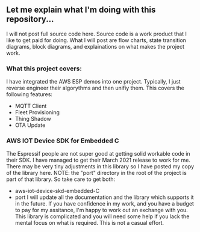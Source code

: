 ## Let me explain what I'm doing with this repository...

I will not post full source code here.  Source code is a work product that I like to get paid for doing.   What I will post are flow charts, state transition diagrams, block diagrams, and explainations on what makes the project work.

### What this project covers:
I have integrated the AWS ESP demos into one project.  Typically, I just reverse engineer their algorythms and then unifiy them.  This covers the following features:
* MQTT Client
* Fleet Provisioning
* Thing Shadow
* OTA Update

### AWS IOT Device SDK for Embedded C
The Espressif people are not super good at getting solid workable code in their SDK.   I have managed to get their March 2021 release to work for me.  There may be very tiny adjustments in this library so I have posted my copy of the library here.  NOTE: the "port" directory in the root of the project is part of that library.  So take care to get both:
* aws-iot-device-skd-embedded-C
* port
I will update all the documentation and the library which supports it in the future.  If you have confidence in my work, and you have a budget to pay for my assitance, I'm happy to work out an exchange with you.  This library is complicated and you will need some help if you lack the mental focus on what is required.  This is not a casual effort.
